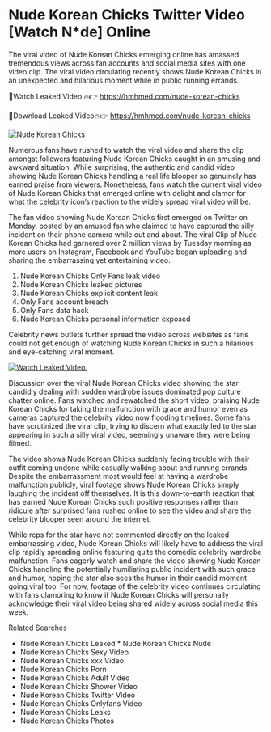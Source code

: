 ﻿# Nude Korean Chicks Twitter Video [Watch N*de] Online

The viral video of ﻿Nude Korean Chicks emerging online has amassed tremendous views across fan accounts and social media sites with one video clip. The viral video circulating recently shows ﻿Nude Korean Chicks in an unexpected and hilarious moment while in public running errands. 

🔴Watch Leaked Video 🔥👉  https://hmhmed.com/nude-korean-chicks 

🔴Download Leaked Video🔥👉  https://hmhmed.com/nude-korean-chicks 

[![Nude Korean Chicks](https://i.imgur.com/dJHk4Zq.gif)](https://hmhmed.com/nude-korean-chicks)

Numerous fans have rushed to watch the viral video and share the clip amongst followers featuring ﻿Nude Korean Chicks caught in an amusing and awkward situation. While surprising, the authentic and candid video showing ﻿Nude Korean Chicks handling a real life blooper so genuinely has earned praise from viewers. Nonetheless, fans watch the current viral video of ﻿Nude Korean Chicks that emerged online with delight and clamor for what the celebrity icon’s reaction to the widely spread viral video will be.

The fan video showing ﻿Nude Korean Chicks first emerged on Twitter on Monday, posted by an amused fan who claimed to have captured the silly incident on their phone camera while out and about. The viral Clip of ﻿Nude Korean Chicks had garnered over 2 million views by Tuesday morning as more users on Instagram, Facebook and YouTube began uploading and sharing the embarrassing yet entertaining video. 

1. ﻿Nude Korean Chicks Only Fans leak video
2. ﻿Nude Korean Chicks leaked pictures
3. ﻿Nude Korean Chicks explicit content leak
4. Only Fans account breach
5. Only Fans data hack
6. ﻿Nude Korean Chicks personal information exposed

Celebrity news outlets further spread the video across websites as fans could not get enough of watching ﻿Nude Korean Chicks in such a hilarious and eye-catching viral moment. 

[![Watch Leaked Video.](https://miro.medium.com/v2/resize:fit:828/format:webp/1*cilzJN44JGOrTw9NJCrNHA.gif "Watch Leaked Video")](https://hmhmed.com/nude-korean-chicks)

Discussion over the viral ﻿Nude Korean Chicks video showing the star candidly dealing with sudden wardrobe issues dominated pop culture chatter online. Fans watched and rewatched the short video, praising ﻿Nude Korean Chicks for taking the malfunction with grace and humor even as cameras captured the celebrity video now flooding timelines. Some fans have scrutinized the viral clip, trying to discern what exactly led to the star appearing in such a silly viral video, seemingly unaware they were being filmed.

The video shows ﻿Nude Korean Chicks suddenly facing trouble with their outfit coming undone while casually walking about and running errands. Despite the embarrassment most would feel at having a wardrobe malfunction publicly, viral footage shows ﻿Nude Korean Chicks simply laughing the incident off themselves. It is this down-to-earth reaction that has earned ﻿Nude Korean Chicks such positive responses rather than ridicule after surprised fans rushed online to see the video and share the celebrity blooper seen around the internet.  

While reps for the star have not commented directly on the leaked embarrassing video, ﻿Nude Korean Chicks will likely have to address the viral clip rapidly spreading online featuring quite the comedic celebrity wardrobe malfunction. Fans eagerly watch and share the video showing ﻿Nude Korean Chicks handling the potentially humiliating public incident with such grace and humor, hoping the star also sees the humor in their candid moment going viral too. For now, footage of the celebrity video continues circulating with fans clamoring to know if ﻿Nude Korean Chicks will personally acknowledge their viral video being shared widely across social media this week.

Related Searches
* ﻿Nude Korean Chicks Leaked
﻿* Nude Korean Chicks Nude
* ﻿Nude Korean Chicks Sexy Video
* ﻿Nude Korean Chicks xxx Video
* ﻿Nude Korean Chicks Porn
* ﻿Nude Korean Chicks Adult Video
* ﻿Nude Korean Chicks Shower Video
* ﻿Nude Korean Chicks Twitter Video
* ﻿Nude Korean Chicks Onlyfans Video
* ﻿Nude Korean Chicks Leaks
* ﻿Nude Korean Chicks Photos